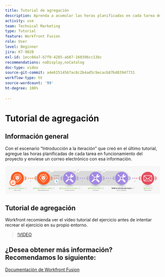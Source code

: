 ```yaml
---
title: Tutorial de agregación
description: Aprenda a acumular las horas planificadas en cada tarea de trabajo de un proyecto y envíese un correo electrónico con esa información, todo en  [!DNL Adobe Workfront Fusion].
activity: use
team: Technical Marketing
type: Tutorial
feature: Workfront Fusion
role: User
level: Beginner
jira: KT-9020
exl-id: 1ecc04a7-b7f0-4285-ab87-160396cc13bc
recommendations: noDisplay,noCatalog
doc-type: video
source-git-commit: a4e61514567ac8c2b4ad5c9ecacb87bd83947731
workflow-type: ht
source-wordcount: '99'
ht-degree: 100%

---
```


# Tutorial de agregación

## Información general

Con el escenario “Introducción a la iteración” que creó en el último tutorial, agregue las horas planificadas de cada tarea en funcionamiento del proyecto y envíese un correo electrónico con esa información.

![Una imagen del escenario de Fusion](assets/iteration-and-aggregation-2.png)

## Tutorial de agregación

Workfront recomienda ver el vídeo tutorial del ejercicio antes de intentar recrear el ejercicio en su propio entorno.

>[!VIDEO](https://video.tv.adobe.com/v/335280/?quality=12&learn=on)



## ¿Desea obtener más información? Recomendamos lo siguiente:

[Documentación de Workfront Fusion](https://experienceleague.adobe.com/docs/workfront/using/adobe-workfront-fusion/workfront-fusion-2.html?lang=es)
